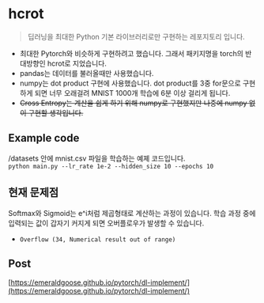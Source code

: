 # hcrot
> 딥러닝을 최대한 Python 기본 라이브러리로만 구현하는 레포지토리 입니다.

- 최대한 Pytorch와 비슷하게 구현하려고 했습니다. 그래서 패키지명을 torch의 반대방향인 hcrot로 지었습니다.
- pandas는 데이터를 불러올때만 사용했습니다.
- numpy는 dot product 구현에 사용했습니다. dot product를 3중 for문으로 구현하게 되면 너무 오래걸려 MNIST 1000개 학습에 6분 이상 걸리게 됩니다.
- ~~Cross Entropy는 계산을 쉽게 하기 위해 numpy로 구현했지만 나중에 numpy 없이 구현할 생각입니다.~~

## Example code
/datasets 안에 mnist.csv 파일을 학습하는 예졔 코드입니다.  
`python main.py --lr_rate 1e-2 --hidden_size 10 --epochs 10`

## 현재 문제점
Softmax와 Sigmoid는 e^i처럼 제곱형태로 계산하는 과정이 있습니다. 학습 과정 중에 입력되는 값이 갑자기 커지게 되면 오버플로우가 발생할 수 있습니다.  
- `Overflow (34, Numerical result out of range)`

## Post
[https://emeraldgoose.github.io/pytorch/dl-implement/](https://emeraldgoose.github.io/pytorch/dl-implement/)

